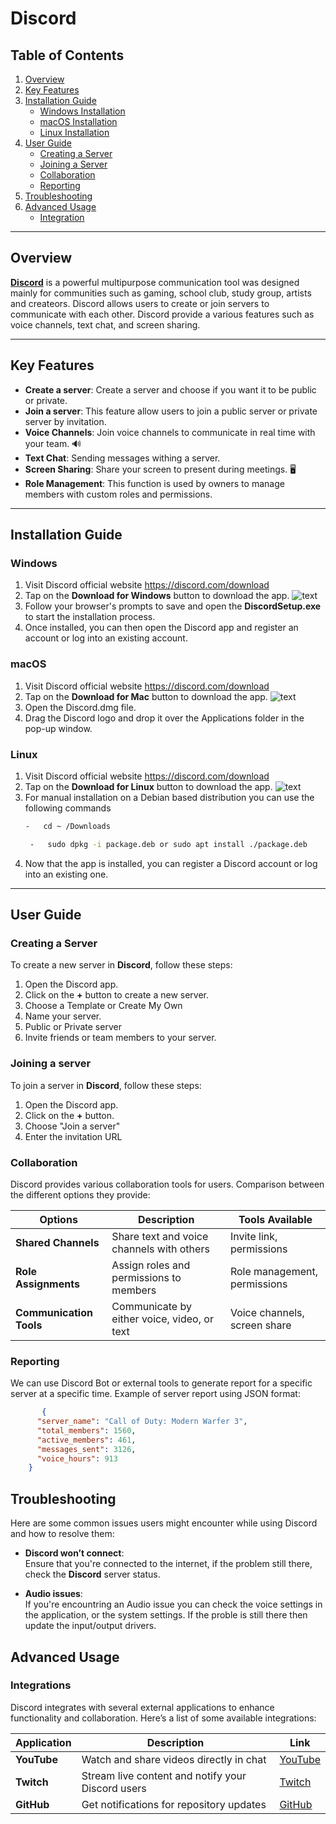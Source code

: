 # Discord

## Table of Contents
1. [Overview](#overview)
2. [Key Features](#key-features)
3. [Installation Guide](#Installation-Guide)
    - [Windows Installation](#Windows)
    - [macOS Installation](#macOS)
    - [Linux Installation](#Linux)
4. [User Guide](#User-Guide)
    - [Creating a Server](#Creating-a-Server)
    - [Joining a Server](#Joining-a-Server)
    - [Collaboration](#Collaboration)
    - [Reporting](#Reporting)
5. [Troubleshooting](#Troubleshooting)
7. [Advanced Usage](#Advanced-Usage)
    - [Integration](#Integration)

---
## Overview
[**Discord**](https://discord.com/) is a powerful multipurpose communication tool
was designed mainly for communities such as gaming, school club, study group, artists and createors. Discord allows users to create or join servers to communicate with each other. Discord provide a various features such as voice channels, text chat, and screen sharing. 

---

## Key Features

- **Create a server**: Create a server and choose if you want it to be public or private.
- **Join a server**: This feature allow users to join a public server or private server by invitation. 
- **Voice Channels**: Join voice channels to communicate in real time with your team. 🔊
- **Text Chat**: Sending messages withing a server.
- **Screen Sharing**: Share your screen to present during meetings. 🖥️
- **Role Management**: This function is used by owners to manage members with custom roles and permissions.

---

## Installation Guide

### Windows

1. Visit Discord official website https://discord.com/download
2. Tap on the **Download for Windows** button to download the app.
![text](https://support.discord.com/hc/article_attachments/18368153374359)
3. Follow your browser's prompts to save and open the **DiscordSetup.exe** to start the installation process.
4. Once installed, you can then open the Discord app and register an account or log into an existing account.

### macOS

1. Visit Discord official website https://discord.com/download
2. Tap on the **Download for Mac** button to download the app.
![text](https://support.discord.com/hc/article_attachments/18368200112279)
4. Open the Discord.dmg file.
5. Drag the Discord logo and drop it over the Applications folder in the pop-up window.

### Linux

1. Visit Discord official website https://discord.com/download
2.  Tap on the **Download for Linux** button to download the app.
![text](https://support.discord.com/hc/article_attachments/18368200137879)
3. For manual installation on a Debian based distribution you can use the following commands
    ```bash
   -   cd ~ /Downloads
    ```
    ```bash
     -   sudo dpkg -i package.deb or sudo apt install ./package.deb
	```
4. Now that the app is installed, you can register a Discord account or log into an existing one.
---

## User Guide

### Creating a Server

To create a new server in **Discord**, follow these steps:

1. Open the Discord app.
2. Click on the **+** button to create a new server.
3. Choose a Template or Create My Own
4. Name your server.
5. Public or Private server
6. Invite friends or team members to your server.

### Joining a server

To join a server in **Discord**, follow these steps:

1. Open the Discord app.
2. Click on the **+** button.
3. Choose "Join a server" 
4. Enter the invitation URL

### Collaboration

Discord provides various collaboration tools for users.
Comparison between the different options they provide:

| Options  | Description                             | Tools Available             |
|-----------------------|-----------------------------------------|-----------------------------|
| **Shared Channels**    | Share text and voice channels with others | Invite link, permissions     |
| **Role Assignments**   | Assign roles and permissions to members | Role management, permissions |
| **Communication Tools**| Communicate by either voice, video, or text   | Voice channels, screen share |

### Reporting

We can use Discord Bot or external tools to generate report for a specific server at a specific time. 
Example of server report using JSON format: 


```json
	   {
	  "server_name": "Call of Duty: Modern Warfer 3",
	  "total_members": 1560,
	  "active_members": 461,
	  "messages_sent": 3126,
	  "voice_hours": 913
	}
```

## Troubleshooting 

Here are some common issues users might encounter while using Discord and how to resolve them:

- **Discord won’t connect**:  
    Ensure that you're connected to the internet,
    if the problem still there, check the **Discord** server status.

- **Audio issues**:  
   If you're encountring an Audio issue you can check the voice settings in the application, or the system settings.
   If the proble is still there then update the input/output drivers.


## Advanced Usage

### Integrations

Discord integrates with several external applications to enhance functionality and collaboration. Here’s a list of some available integrations:

| Application       | Description                                    | Link                            |
|-------------------|------------------------------------------------|---------------------------------|
| **YouTube**       | Watch and share videos directly in chat         | [YouTube][youtube-link]         |
| **Twitch**        | Stream live content and notify your Discord users | [Twitch][twitch-link]           |
| **GitHub**        | Get notifications for repository updates       | [GitHub][github-link]           |

[youtube-link]: https://youtube.com "YouTube"
[twitch-link]: https://twitch.tv "Twitch"
[github-link]: https://github.com "GitHub"
